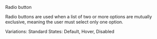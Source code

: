 Radio button

Radio buttons are used when a list of two or more options are mutually exclusive, meaning the user must select only one option.

Variations: Standard
States: Default, Hover, Disabled


